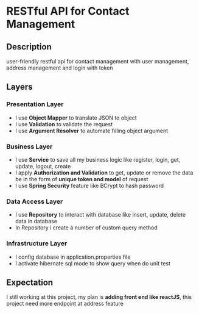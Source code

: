 # RESTful API for Contact Management

## Description

user-friendly restful api for contact management with user management, address management and login with token

## Layers

### Presentation Layer

- I use **Object Mapper** to translate JSON to object
- I use **Validation** to validate the request
- I use **Argument Resolver** to automate filling object argument

### Business Layer

- I use **Service** to save all my business logic like register, login, get, update, logout, create
- I apply **Authorization and Validation** to get, update or remove the data be in the form of **unique token and model** of request
- I use **Spring Security** feature like BCrypt to hash password

### Data Access Layer

- I use **Repository** to interact with database like insert, update, delete data in database
- In Repository i create a number of custom query method

### Infrastructure Layer

- I config database in application.properties file
- I activate hibernate sql mode to show query when do unit test

## Expectation

I still working at this project, my plan is **adding front end like reactJS**, this project need more endpoint at address feature